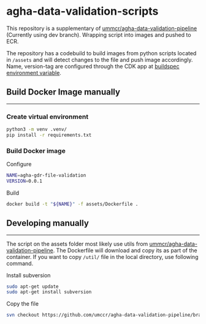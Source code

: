 # agha-data-validation-scripts


This repository is a supplementary of [ummcr/agha-data-validation-pipeline](https://github.com/umccr/agha-data-validation-pipeline) (Currently using dev branch).
Wrapping script into images and pushed to ECR.

The repository has a codebuild to build images from python scripts located in `/assets` and will detect changes to the 
file and push image accordingly. Name, version-tag are configured through the CDK app at [buildspec environment variable](/stacks/codebuild_stack.py#L45).

## Build Docker Image manually
___

### Create virtual environment
```bash
python3 -m venv .venv/
pip install -r requirements.txt
```

### Build Docker image
Configure
```bash
NAME=agha-gdr-file-validation
VERSION=0.0.1
```

Build
```bash
docker build -t "${NAME}" -f assets/Dockerfile .
```
## Developing manually
___

The script on the assets folder most likely use utils from [ummcr/agha-data-validation-pipeline](https://github.com/umccr/agha-data-validation-pipeline/tree/dev/lambdas/layers/util).
The Dockerfile will download and copy its as part of the container. If you want to copy `/util/` file in the local directory, use following command.

Install subversion
```bash
sudo apt-get update
sudo apt-get install subversion
```

Copy the file
```bash
svn checkout https://github.com/umccr/agha-data-validation-pipeline/branches/dev/lambdas/layers/util
```